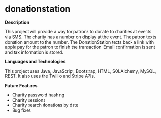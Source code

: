 # donationstation

**Description**

This project will provide a way for patrons to donate to charities at events via SMS. The charity has a number on display at the event. The patron texts donation amount to the number. The DonationStation texts back a link with apple pay for the patron to finish the transaction. Email confirmation is sent and tax information is stored.

**Languages and Technologies**

This project uses Java, JavaScript, Bootstrap, HTML, SQLAlchemy, MySQL, REST. It also uses the Twillio and Stripe APIs.

**Future Features**

* Charity password hashing
* Charity sessions
* Charity search donations by date
* Bug fixes